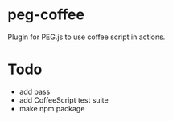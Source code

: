 peg-coffee
==========

Plugin for PEG.js to use coffee script in actions.

# Todo

* add pass
* add CoffeeScript test suite
* make npm package
